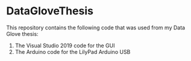 # DataGloveThesis
This repository contains the following code that was used from my Data Glove thesis:
1) The Visual Studio 2019 code for the GUI
2) The Arduino code for the LilyPad Arduino USB 
